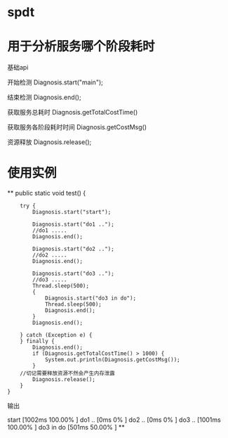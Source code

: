 # spdt


# 用于分析服务哪个阶段耗时

基础api

开始检测
Diagnosis.start("main");  

结束检测
Diagnosis.end(); 


获取服务总耗时
Diagnosis.getTotalCostTime()  

获取服务各阶段耗时时间
Diagnosis.getCostMsg()   

资源释放
Diagnosis.release();


# 使用实例
**
public static void test() {

        try {
            Diagnosis.start("start");

            Diagnosis.start("do1 ..");
            //do1 .....
            Diagnosis.end();

            Diagnosis.start("do2 ..");
            //do2 .....
            Diagnosis.end();

            Diagnosis.start("do3 ..");
            //do3 .....
            Thread.sleep(500);
            {
                Diagnosis.start("do3 in do");
                Thread.sleep(500);
                Diagnosis.end();
            }
            Diagnosis.end();

        } catch (Exception e) {
        } finally {
            Diagnosis.end();
            if (Diagnosis.getTotalCostTime() > 1000) {
                System.out.println(Diagnosis.getCostMsg());
            }
	    //切记需要释放资源不然会产生内存泄露
            Diagnosis.release();
        }
    }

输出

start [1002ms    100.00%  ]
    do1 .. [0ms    0%  ]
    do2 .. [0ms    0%  ]
    do3 .. [1001ms    100.00%  ]
        do3 in do [501ms    50.00%  ]
**

